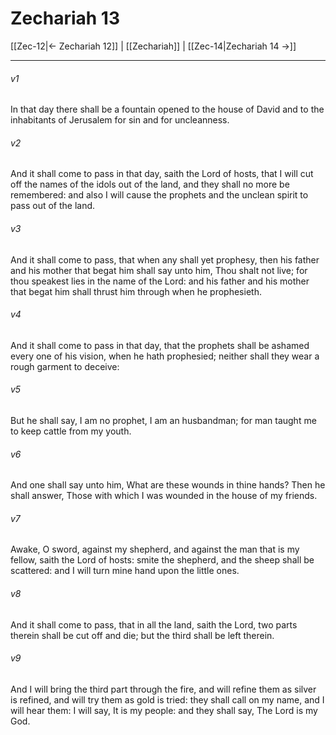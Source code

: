 # Zechariah 13

[[Zec-12|← Zechariah 12]] | [[Zechariah]] | [[Zec-14|Zechariah 14 →]]
***

###### v1
In that day there shall be a fountain opened to the house of David and to the inhabitants of Jerusalem for sin and for uncleanness.
###### v2
And it shall come to pass in that day, saith the Lord of hosts, that I will cut off the names of the idols out of the land, and they shall no more be remembered: and also I will cause the prophets and the unclean spirit to pass out of the land.
###### v3
And it shall come to pass, that when any shall yet prophesy, then his father and his mother that begat him shall say unto him, Thou shalt not live; for thou speakest lies in the name of the Lord: and his father and his mother that begat him shall thrust him through when he prophesieth.
###### v4
And it shall come to pass in that day, that the prophets shall be ashamed every one of his vision, when he hath prophesied; neither shall they wear a rough garment to deceive:
###### v5
But he shall say, I am no prophet, I am an husbandman; for man taught me to keep cattle from my youth.
###### v6
And one shall say unto him, What are these wounds in thine hands? Then he shall answer, Those with which I was wounded in the house of my friends.
###### v7
Awake, O sword, against my shepherd, and against the man that is my fellow, saith the Lord of hosts: smite the shepherd, and the sheep shall be scattered: and I will turn mine hand upon the little ones.
###### v8
And it shall come to pass, that in all the land, saith the Lord, two parts therein shall be cut off and die; but the third shall be left therein.
###### v9
And I will bring the third part through the fire, and will refine them as silver is refined, and will try them as gold is tried: they shall call on my name, and I will hear them: I will say, It is my people: and they shall say, The Lord is my God. 
